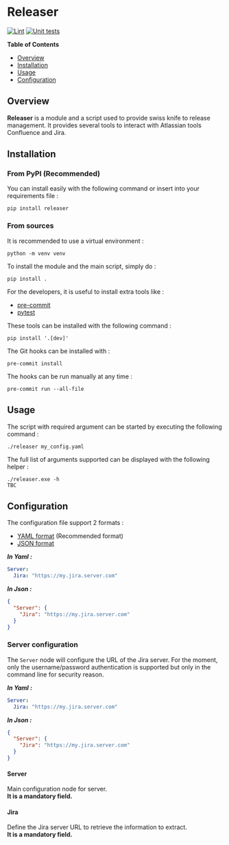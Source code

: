 # Releaser

[![Lint](https://github.com/cledouarec/releaser/actions/workflows/lint.yaml/badge.svg)](https://github.com/cledouarec/releaser/actions/workflows/lint.yaml)
[![Unit tests](https://github.com/cledouarec/releaser/actions/workflows/test.yaml/badge.svg)](https://github.com/cledouarec/releaser/actions/workflows/test.yaml)

**Table of Contents**
* [Overview](#Overview)
* [Installation](#Installation)
* [Usage](#Usage)
* [Configuration](#Configuration)

## Overview


**Releaser** is a module and a script used to provide swiss knife to release
management. It provides several tools to interact with Atlassian tools
Confluence and Jira.

## Installation

### From PyPI (Recommended)

You can install easily with the following command or insert into your
requirements file :
```
pip install releaser
```

### From sources

It is recommended to use a virtual environment :
```
python -m venv venv
```
To install the module and the main script, simply do :
```
pip install .
```
For the developers, it is useful to install extra tools like :
* [pre-commit](https://pre-commit.com)
* [pytest](http://docs.pytest.org)

These tools can be installed with the following command :
```
pip install '.[dev]'
```
The Git hooks can be installed with :
```
pre-commit install
```
The hooks can be run manually at any time :
```
pre-commit run --all-file
```

## Usage

The script with required argument can be started by executing the following
command :
```
./releaser my_config.yaml
```

The full list of arguments supported can be displayed with the following
helper :
```
./releaser.exe -h
TBC
```

## Configuration

The configuration file support 2 formats :
- [YAML format](https://yaml.org) (Recommended format)
- [JSON format](https://www.json.org)

**_In Yaml :_**
```yaml
Server:
  Jira: "https://my.jira.server.com"
```
**_In Json :_**
```json
{
  "Server": {
    "Jira": "https://my.jira.server.com"
  }
}
```

### Server configuration

The `Server` node will configure the URL of the Jira server.
For the moment, only the username/password authentication is supported but only
in the command line for security reason.

**_In Yaml :_**
```yaml
Server:
  Jira: "https://my.jira.server.com"
```
**_In Json :_**
```json
{
  "Server": {
    "Jira": "https://my.jira.server.com"
  }
}
```

#### Server

Main configuration node for server.  
**It is a mandatory field.**

#### Jira

Define the Jira server URL to retrieve the information to extract.  
**It is a mandatory field.**
